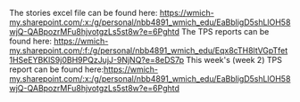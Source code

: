 The stories excel file can be found here: https://wmich-my.sharepoint.com/:x:/g/personal/nbb4891_wmich_edu/EaBbligD5shLlOH58wjQ-QABpozrMFu8hjvotgzLs5st8w?e=6Pghtd
The TPS reports can be found here: https://wmich-my.sharepoint.com/:f:/g/personal/nbb4891_wmich_edu/Eqx8cTH8ltVGpTfet1HSeEYBKlS9j0BH9PQzJujJ-9NjNQ?e=8eDS7p
This week's (week 2) TPS report can be found here:https://wmich-my.sharepoint.com/:x:/g/personal/nbb4891_wmich_edu/EaBbligD5shLlOH58wjQ-QABpozrMFu8hjvotgzLs5st8w?e=6Pghtd